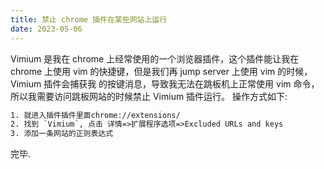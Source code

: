 ```yaml
---
title: 禁止 chrome 插件在某些网站上运行
date: 2023-05-06
---
```


Vimium 是我在 chrome 上经常使用的一个浏览器插件，这个插件能让我在 chrome 上使用 vim 的快捷键，但是我们再 jump server 上使用 vim 的时候， Vimium 插件会捕获我
的按键消息，导致我无法在跳板机上正常使用 vim 命令，所以我需要访问跳板网站的时候禁止 Vimium 插件运行。 操作方式如下:

```txt
1. 就进入插件插件里面chrome://extensions/
2. 找到 `Vimium`, 点击 详情=>扩展程序选项=>Excluded URLs and keys
3. 添加一条网站的正则表达式
```

完毕.